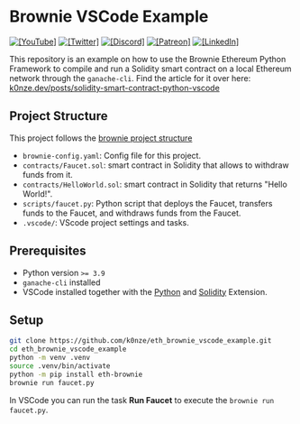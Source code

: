 # Brownie VSCode Example

[![`[YouTube]`](https://img.shields.io/badge/-k0nze%20builds-ff0000?logo=youtube&logoColor=white)](https://www.youtube.com/channel/UC3_SywgWxpEBIoKawK2E3MA) 
[![`[Twitter]`](https://img.shields.io/badge/-@k0nze_-1DA1F2?logo=twitter&logoColor=white)](https://twitter.com/k0nze_) 
[![`[Discord]`](https://img.shields.io/discord/713121297407672380.svg?label=&logo=discord&logoColor=ffffff&color=7389D8&labelColor=6A7EC2)](https://discord.k0nze.gg)
[![`[Patreon]`](https://img.shields.io/badge/-Patreon-f96854?logo=patreon&logoColor=white)](https://patreon.com/k0nze)
[![`[LinkedIn]`](https://img.shields.io/badge/LinkedIn-blue?style=flat&logo=linkedin&labelColor=blue)](https://www.linkedin.com/in/konstantin-luebeck/)

This repository is an example on how to use the Brownie Ethereum Python Framework to compile and run a Solidity smart contract on a local Ethereum network through the `ganache-cli`. Find the article for it over here: [k0nze.dev/posts/solidity-smart-contract-python-vscode](https://k0nze.dev/posts/solidity-smart-contract-python-vscode)

## Project Structure

This project follows the [brownie project structure](https://eth-brownie.readthedocs.io/en/stable/structure.html)

* `brownie-config.yaml`: Config file for this project.
* `contracts/Faucet.sol`: smart contract in Solidity that allows to withdraw funds from it.
* `contracts/HelloWorld.sol`: smart contract in Solidity that returns "Hello World!".
* `scripts/faucet.py`: Python script that deploys the Faucet, transfers funds to the Faucet, and withdraws funds from the Faucet.
* `.vscode/`: VScode project settings and tasks.

## Prerequisites

 * Python version `>= 3.9`
 * `ganache-cli` installed
 * VSCode installed together with the [Python](https://marketplace.visualstudio.com/items?itemName=ms-python.python) and [Solidity](https://marketplace.visualstudio.com/items?itemName=JuanBlanco.solidity) Extension.

## Setup

```bash
git clone https://github.com/k0nze/eth_brownie_vscode_example.git
cd eth_brownie_vscode_example
python -m venv .venv
source .venv/bin/activate
python -m pip install eth-brownie
brownie run faucet.py
```

In VSCode you can run the task **Run Faucet** to execute the `brownie run faucet.py`.